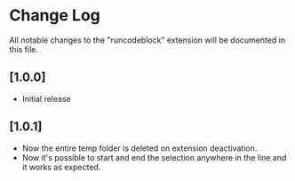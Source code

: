 # Change Log

All notable changes to the "runcodeblock" extension will be documented in this file.

## [1.0.0]

- Initial release

## [1.0.1]

- Now the entire temp folder is deleted on extension deactivation.
- Now it's possible to start and end the selection anywhere in the line and it works as expected.
